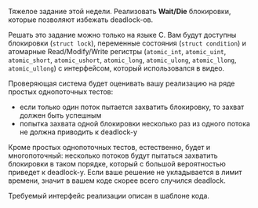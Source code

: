 Тяжелое задание этой недели. Реализовать **Wait/Die** блокировки,
которые позволяют избежать deadlock-ов.

Решать это задание можно только на языке C. Вам будут доступны
блокировки (`struct lock`), переменные состояния (`struct condition`)
и атомарные Read/Modify/Write регистры (`atomic_int`, `atomic_uint`,
`atomic_short`, `atomic_ushort`, `atomic_long`, `atomic_ulong`, `atomic_llong`,
`atomic_ullong`) с интерфейсом, который использовался в видео.

Проверяющая система будет оценивать вашу реализацию на ряде простых однопоточных тестов:

- если только один поток пытается захватить блокировку, то захват должен быть успешным
- попытка захвата одной блокировки несколько раз из одного потока не должна приводить к deadlock-у

Кроме простых однопоточных тестов, естественно, будет и многопоточный:
несколько потоков будут пытаться захватить блокировки в таком порядке,
который с большой вероятностью приведет к deadlock-у. Если ваше решение
не укладывается в лимит времени, значит в вашем коде скорее всего случился deadlock.

Требуемый интерфейс реализации описан в шаблоне кода.